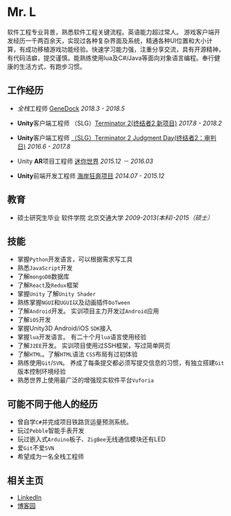# Mr. L
软件工程专业背景，熟悉软件工程关键流程。英语能力超过常人。
游戏客户端开发经历一千两百余天，实现过各种复杂界面及系统，精通各种UI位置和大小计算，有成功移植游戏功能经验。快速学习能力强，注重分享交流，具有开源精神，有代码洁癖，提交谨慎。能熟练使用lua及C#/Java等面向对象语言编程。奉行健康的生活方式，有跑步习惯。

## 工作经历
- *全栈*工程师 [GeneDock](https://www.genedock.com/) *2018.3 - 2018.5*
- **Unity**客户端工程师 （SLG）[Terminator 2(终结者2 新项目)](https://play.google.com/store/apps/details?id=com.gameholic.ggplay.skyneten2) *2017.8 - 2018.2*

- **Unity**客户端工程师 [（SLG）Terminator 2 Judgment Day(终结者2：审判日)](https://play.google.com/store/apps/details?id=com.gameholic.ggplay.terminator) *2016.6 - 2017.8*

- Unity **AR**项目工程师 [迷你世界](https://item.taobao.com/item.htm?spm=a230r.1.14.1.BZRWzg&id=530403908388&ns=1&abbucket=10#detail) *2015.12 － 2016.03*

- **Unity**前端开发工程师 [海岸狂奔项目](http://v.youku.com/v_show/id_XMTM0NDc2NDUwNA==.html?from=s1.8-1-1.2) *2014.07 - 2015.12*


## 教育
- 硕士研究生毕业 软件学院 北京交通大学 *2009-2013(本科)-2015（硕士）*

## 技能
- 掌握`Python`开发语言，可以根据需求写工具
- 熟悉`JavaScript`开发
- 了解`mongoDB`数据库
- 了解`React`及`Redux`框架
- 掌握`Unity` 了解`Unity Shader`
- 熟练掌握`NGUI`和`UGUI`以及动画插件`DoTween`
- 了解`Android`开发。 实训项目主力开发过`Android`应用
- 了解`iOS`开发
- 掌握Unity3D Android/iOS `SDK`接入
- 掌握`lua`开发语言。 有二十个月`lua`语言使用经验
- 了解`J2EE`开发。 实训项目使用过SSH框架，写过简单网页
- 了解`HTML`。了解`HTML`语法 `CSS`布局有过初体验
- 熟练使用`Git`/`SVN`。 养成了每条提交都必须写提交信息的习惯，有独立搭建`Git`版本控制环境经验
- 熟悉世界上使用最广泛的增强现实软件平台`Vuforia`

## 可能不同于他人的经历
- 曾自学`C#`并完成项目铁路货运量预测系统。
- 玩过`Pebble`智能手表开发
- 玩过嵌入式`Arduino`板子、`ZigBee`无线通信模块还有LED
- 爱`Git`不爱`SVN`
- 希望成为一名全栈工程师

## 相关主页
- [LinkedIn](http://www.linkedin.com/in/lvlinxuan)
- [博客园](http://www.cnblogs.com/xuanll/)


